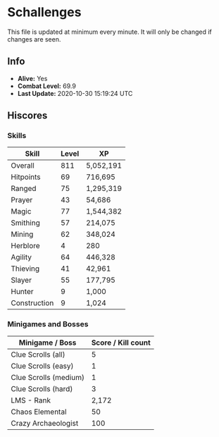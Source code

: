 # Schallenges

This file is updated at minimum every minute. It will only be changed if changes are seen.

## Info

 - **Alive:** Yes
 - **Combat Level:** 69.9
 - **Last Update:** 2020-10-30 15:19:24 UTC

## Hiscores

### Skills

| Skill | Level | XP |
|--|--|--|
| Overall | 811 | 5,052,191 |
| Hitpoints | 69 | 716,695 |
| Ranged | 75 | 1,295,319 |
| Prayer | 43 | 54,686 |
| Magic | 77 | 1,544,382 |
| Smithing | 57 | 214,075 |
| Mining | 62 | 348,024 |
| Herblore | 4 | 280 |
| Agility | 64 | 446,328 |
| Thieving | 41 | 42,961 |
| Slayer | 55 | 177,795 |
| Hunter | 9 | 1,000 |
| Construction | 9 | 1,024 |

### Minigames and Bosses

| Minigame / Boss | Score / Kill count |
|--|--|
| Clue Scrolls (all) | 5 |
| Clue Scrolls (easy) | 1 |
| Clue Scrolls (medium) | 1 |
| Clue Scrolls (hard) | 3 |
| LMS - Rank | 2,172 |
| Chaos Elemental | 50 |
| Crazy Archaeologist | 100 |
